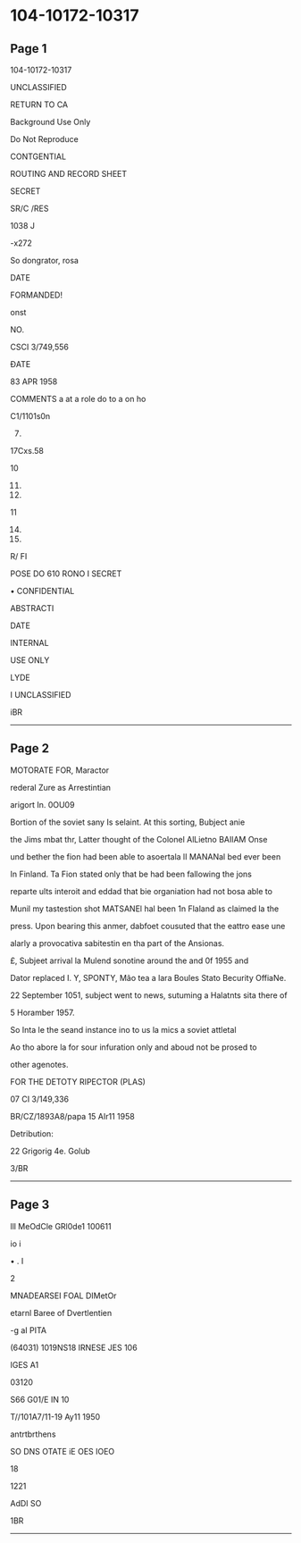 # 104-10172-10317

## Page 1

104-10172-10317

UNCLASSIFIED

RETURN TO CA

Background Use Only

Do Not Reproduce

CONTGENTIAL

ROUTING AND RECORD SHEET

SECRET

SR/C /RES

1038 J

-x272

So dongrator, rosa

DATE

FORMANDED!

onst

NO.

CSCI 3/749,556

ĐATE

83 APR 1958

COMMENTS a at a role do to a on ho

C1/1101s0n

7.

17Cxs.58

10

11.

12.

11

14.

19.

R/ FI

POSE DO 610 RONO I SECRET

• CONFIDENTIAL

ABSTRACTI

DATE

INTERNAL

USE ONLY

LYDE

I UNCLASSIFIED

iBR

---

## Page 2

MOTORATE FOR, Maractor

rederal Zure as Arrestintian

arigort In. 0OU09

Bortion of the soviet sany Is selaint. At this sorting, Bubject anie

the Jims mbat thr, Latter thought of the Colonel AlLietno BAIlAM Onse

und bether the fion had been able to asoertala lI MANANal bed ever been

In Finland. Ta Fion stated only that be had been fallowing the jons

reparte ults interoit and eddad that bie organiation had not bosa able to

Munil my tastestion shot MATSANEl hal been 1n Flaland as claimed la the

press. Upon bearing this anmer, dabfoet cousuted that the eattro ease une

alarly a provocativa sabitestin en tha part of the Ansionas.

£, Subjeet arrival la Mulend sonotine around the and 0f 1955 and

Dator replaced I. Y, SPONTY, Mão tea a lara Boules Stato Becurity OffiaNe.

22 September 1051, subject went to news, sutuming a Halatnts sita there of

5 Horamber 1957.

So Inta le the seand instance ino to us la mics a soviet attletal

Ao tho abore la for sour infuration only and aboud not be prosed to

other agenotes.

FOR THE DETOTY RIPECTOR (PLAS)

07 CI 3/149,336

BR/CZ/1893A8/papa 15 AIr11 1958

Detribution:

22 Grigorig 4e. Golub

3/BR

---

## Page 3

lll MeOdCle GRl0de1 100611

io i

• . I

2

MNADEARSEI FOAL DIMetOr

etarnl Baree of Dvertlentien

-g aI PITA

(64031) 1019NS18 IRNESE JES 106

IGES A1

03120

S66 G01/E IN 10

T//101A7/11-19 Ay11 1950

antrtbrthens

SO DNS OTATE iE OES IOEO

18

1221

AdDI SO

1BR

---

